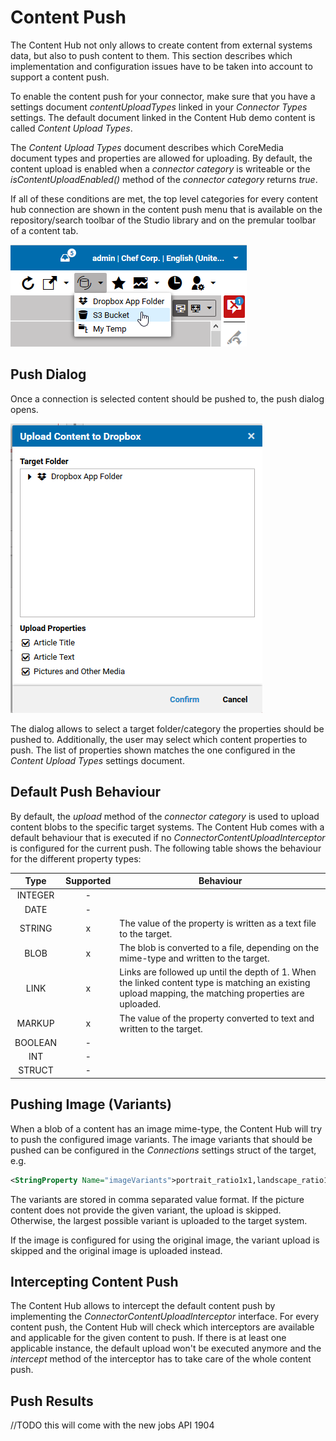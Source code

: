 # Content Push

The Content Hub not only allows to create content from external systems data, but also to push content to them.
This section describes which implementation and configuration issues have to be taken into account to support a content push.

To enable the content push for your connector, make sure that you have a settings document _contentUploadTypes_ linked
in your _Connector Types_ settings. The default document linked in the Content Hub demo content is called _Content Upload Types_. 

The _Content Upload Types_ document describes which CoreMedia document types and properties are allowed for uploading. 
By default, the content upload is enabled when a _connector category_ is writeable
or the _isContentUploadEnabled()_ method of the _connector category_ returns _true_.

If all of these conditions are met, the top level categories for every content hub connection are shown in the content
push menu that is available on the repository/search toolbar of the Studio library and on the premular toolbar of a content tab. 


![Content Push Menu](https://github.com/CoreMedia/coremedia-studio-hub/blob/master/documentation/images/push_dropdown.png)

## Push Dialog

Once a connection is selected content should be pushed to, the push dialog opens.

![Content Push Dialog](https://github.com/CoreMedia/coremedia-studio-hub/blob/master/documentation/images/push_dialog.png)

The dialog allows to select a target folder/category the properties should be pushed to.
Additionally, the user may select which content properties to push. The list of properties shown matches the one 
configured in the _Content Upload Types_ settings document.
  

## Default Push Behaviour

By default, the _upload_ method of the _connector category_ is used to upload content blobs to the specific target systems.
The Content Hub comes with a default behaviour that is executed if no _ConnectorContentUploadInterceptor_ is configured
for the current push. The following table shows the behaviour for the different property types:


| Type | Supported | Behaviour |  
|:----:|:---------:| --------- |
| INTEGER | - | |  
| DATE | - | |
| STRING | x | The value of the property is written as a text file to the target. |
| BLOB | x | The blob is converted to a file, depending on the mime-type and written to the target. |
| LINK | x | Links are followed up until the depth of 1. When the linked content type is matching an existing upload mapping, the matching properties are uploaded. |
| MARKUP | x | The value of the property converted to text and written to the target. | 
| BOOLEAN | - | |
| INT | - | |
| STRUCT | - | |


## Pushing Image (Variants)

When a blob of a content has an image mime-type, the Content Hub will try to push the configured image variants.
The image variants that should be pushed can be configured in the _Connections_ settings struct of the target, e.g.

```xml
<StringProperty Name="imageVariants">portrait_ratio1x1,landscape_ratio16x9,landscape_ratio4x3</StringProperty>
```

The variants are stored in comma separated value format. If the picture content does not provide the given variant, the upload 
is skipped. Otherwise, the largest possible variant is uploaded to the target system.

If the image is configured for using the original image, the variant upload is skipped and the original image is uploaded instead.

## Intercepting Content Push

The Content Hub allows to intercept the default content push by implementing the _ConnectorContentUploadInterceptor_ interface.
For every content push, the Content Hub will check which interceptors are available and applicable for the given content to push.
If there is at least one applicable instance, the default upload won't be executed anymore and the _intercept_ method
of the interceptor has to take care of the whole content push.

## Push Results

//TODO this will come with the new jobs API 1904

